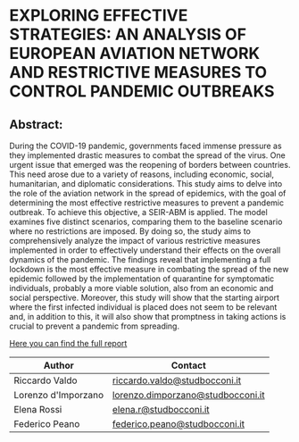 # EXPLORING EFFECTIVE STRATEGIES: AN ANALYSIS OF EUROPEAN AVIATION NETWORK AND RESTRICTIVE MEASURES TO CONTROL PANDEMIC OUTBREAKS

## Abstract:
During the COVID-19 pandemic, governments faced immense pressure as they implemented
drastic measures to combat the spread of the virus. One urgent issue that emerged was the
reopening of borders between countries. This need arose due to a variety of reasons, including
economic, social, humanitarian, and diplomatic considerations. This study aims to delve into
the role of the aviation network in the spread of epidemics, with the goal of determining the
most effective restrictive measures to prevent a pandemic outbreak.
To achieve this objective, a SEIR-ABM is applied. The model examines five distinct scenarios,
comparing them to the baseline scenario where no restrictions are imposed. By doing so, the
study aims to comprehensively analyze the impact of various restrictive measures implemented
in order to effectively understand their effects on the overall dynamics of the pandemic.
The findings reveal that implementing a full lockdown is the most effective measure in
combating the spread of the new epidemic followed by the implementation of quarantine for
symptomatic individuals, probably a more viable solution, also from an economic and social
perspective. Moreover, this study will show that the starting airport where the first infected
individual is placed does not seem to be relevant and, in addition to this, it will also show that
promptness in taking actions is crucial to prevent a pandemic from spreading.

[Here you can find the full report](https://github.com/Riclaw/Simulation-Project/blob/main/Group_4_report_d'Imporzano_Peano_Rossi_Valdo.pdf)

| Author             | Contact                       
| ----------------   | ------------------------------
| Riccardo Valdo     | riccardo.valdo@studbocconi.it         
| Lorenzo d'Imporzano | lorenzo.dimporzano@studbocconi.it 
| Elena Rossi | elena.r@studbocconi.it 
| Federico Peano | federico.peano@studbocconi.it
